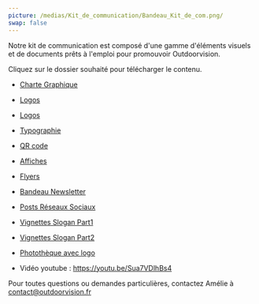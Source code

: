 ```yaml
---
picture: /medias/Kit_de_communication/Bandeau_Kit_de_com.png/
swap: false
---
```


<p>Notre kit de communication est composé d'une gamme d'éléments visuels et de documents prêts à l'emploi pour promouvoir Outdoorvision.</p>

<p>Cliquez sur le dossier souhaité pour télécharger le contenu.</p>

- [Charte Graphique](/medias/Kit_de_communication/Charte_graphique_Outdoorvision.pdf)
  
<p></p>
  
- [Logos](/medias/Kit_de_communication/02_LOGOS_OUTDOORVISION.zip)

<p></p>

- [Logos](/medias/Kit_de_communication/02_LOGOS_OUTDOORVISION.zip)

<p></p>

- [Typographie](/medias/Kit_de_communication/03_TYPOGRAPHIE_OUTDOORVISION.zip)

<p></p>

- [QR code](/medias/Kit_de_communication/09_QR_CODE_OUTDOORVISION.zip)

<p></p>

- [Affiches](/medias/Kit_de_communication/04_AFFICHES_OUTDOORVISION.zip)

<p></p>

- [Flyers](/medias/Kit_de_communication/05_FLYERS_OUTDOORVISION.zip)

<p></p>

- [Bandeau Newsletter](/medias/Kit_de_communication/06_BANDEAU_NEWSLETTER_OUTDOORVISION.zip)

<p></p>

- [Posts Réseaux Sociaux](/medias/Kit_de_communication/07_POSTS_RESEAUX_SOCIAUX_OUTDOORVISION.zip)

<p></p>

- [Vignettes Slogan Part1](/medias/Kit_de_communication/08_VIGNETTES_SLOGANS_OUTDOORVISION.zip)

  <p></p>
  
- [Vignettes Slogan Part2](/medias/Kit_de_communication/08_VIGNETTES_SLOGANS_OUTDOORVISION2.zip)

<p></p>

- [Photothèque avec logo](/medias/Kit_de_communication/11_PHOTOTHEQUE_AVEC_LOGO_OUTDOORVISION.zip)
  
<p></p>

- Vidéo youtube : https://youtu.be/Sua7VDlhBs4


Pour toutes questions ou demandes particulières, contactez Amélie à contact@outdoorvision.fr




